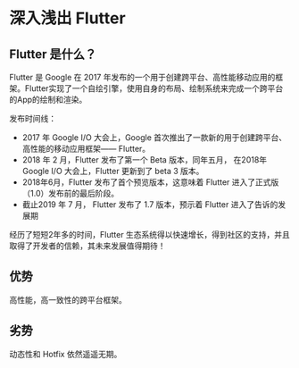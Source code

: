 # 深入浅出 Flutter

## Flutter 是什么？

Flutter 是 Google 在 2017 年发布的一个用于创建跨平台、高性能移动应用的框架。Flutter实现了一个自绘引擎，使用自身的布局、绘制系统来完成一个跨平台的App的绘制和渲染。

发布时间线：

* 2017 年 Google I/O 大会上，Google 首次推出了一款新的用于创建跨平台、高性能的移动应用框架—— Flutter。
* 2018 年 2 月，Flutter 发布了第一个 Beta 版本，同年五月， 在2018年 Google I/O 大会上，Flutter 更新到了 beta 3 版本。
* 2018年6月，Flutter 发布了首个预览版本，这意味着 Flutter 进入了正式版（1.0）发布前的最后阶段。
* 截止2019 年 7 月， Flutter 发布了 1.7 版本，预示着 Flutter 进入了告诉的发展期

经历了短短2年多的时间，Flutter 生态系统得以快速增长，得到社区的支持，并且取得了开发者的信赖，其未来发展值得期待！

## 优势

高性能，高一致性的跨平台框架。

## 劣势

动态性和 Hotfix 依然遥遥无期。

##  





### 

